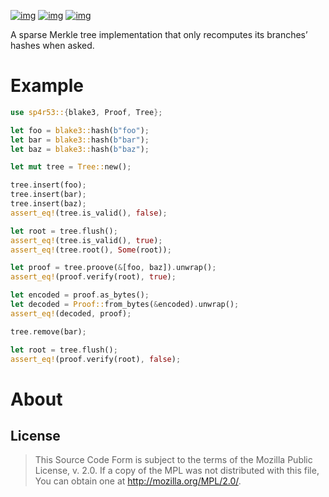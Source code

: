 [![img](https://img.shields.io/crates/l/sp4r53.svg)](https://github.com/r3v2d0g/sp4r53/blob/main/LICENSE.txt) [![img](https://img.shields.io/crates/v/sp4r53.svg)](https://crates.io/crates/sp4r53) [![img](https://docs.rs/sp4r53/badge.svg)](https://docs.rs/sp4r53)

A sparse Merkle tree implementation that only recomputes its branches&rsquo; hashes when asked.


# Example

```rust
use sp4r53::{blake3, Proof, Tree};

let foo = blake3::hash(b"foo");
let bar = blake3::hash(b"bar");
let baz = blake3::hash(b"baz");

let mut tree = Tree::new();

tree.insert(foo);
tree.insert(bar);
tree.insert(baz);
assert_eq!(tree.is_valid(), false);

let root = tree.flush();
assert_eq!(tree.is_valid(), true);
assert_eq!(tree.root(), Some(root));

let proof = tree.proove(&[foo, baz]).unwrap();
assert_eq!(proof.verify(root), true);

let encoded = proof.as_bytes();
let decoded = Proof::from_bytes(&encoded).unwrap();
assert_eq!(decoded, proof);

tree.remove(bar);

let root = tree.flush();
assert_eq!(proof.verify(root), false);
```


# About


## License

> This Source Code Form is subject to the terms of the Mozilla Public License, v. 2.0. If a copy of the MPL was not distributed with this file, You can obtain one at <http://mozilla.org/MPL/2.0/>.
